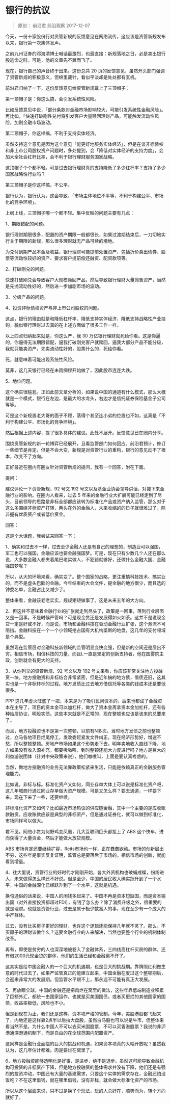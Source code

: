 # 银行的抗议
> 原创： 前沿君  前沿观察  2017-12-07

今天，一份十家股份行对资管新规的反馈意见在网络流传，这应该是资管新规发布以来，银行第一次集体发声。

之前九州证券的邓海清博士喊话最激烈，也最直接：新规落地之日，必是卖出银行股逃命之时。可是，他的文章先不翼而飞了。

现在，银行自己的声音终于出来。这份总共 20 页的反馈意见，虽然开头部门强调了资管新规的积极意义，但绵里藏针，看似平淡却是处处都有玄机。

前沿君归纳了一下，这份反馈意见给资管新规戴上了三顶帽子：

第一顶帽子是：你这么搞，会引发系统性风险。

比如反馈意见中说，「部分条款对金融市场影响较大，可能引发系统性金融风险」。再比如，「快速打破刚性兑付将引发客户大量赎回理财产品，可能触发流动性风险，加剧金融市场波动。

第二顶帽子，你这样搞，不利于支持实体经济。

虽然支持这个意见是因为这个意见「能更好地服务实体经济」，但是在谈非标债权和非上市公司股权资产问题时，多处提到，会「降低对实体经济的支持力度」，会加大全社会杠杆比率，会不利于银行理财服务国家战略。

这顶帽子个个都不轻。可是过去银行理财真的支持降低了多少杠杆率？支持了多少国家战略性行业吗？

第三顶帽子是你这样搞，不公平。

银行认为，银行认为，这会导致，「市场主体地位不平等，不利于构建公平、市场化的竞争环境」。

上纲上线，三顶帽子哪一个都不轻。集中反映的问题主要有几点：

1、期限错配的问题。

银行理财期限很多，配置的资产期限一般都很长，如果过渡期结束后，一刀切地实行关于期限的新规，那么很多理财就无产品可续的境地。

为兑付到期产品本金及收益，银行理财可能提前处置资产，包括折价卖出债券、股票等流动性较好的资产、要求客户提前偿还融资、配资款项等。

2、打破刚兑的问题。

快速打破刚兑会导致客户大规模赎回产品，然后导致银行理财大量抛售资产，当然是先抛流动性好的，然后进一步加剧市场的波动。

3、分级产品的问题。

4、投资非标债权资产与非上市公司股权的问题。

这点，银行的理由就是和降低杠杆率、降低支持实体经济、降低支持战略性产业挂钩，貌似银行理财过去真的在上述方面做了很多工作一样。

以上四点归纳起来就是，你这么严，我 30 万亿银行理财就死给你看。这是你逼的，你逼得无法期限错配，逼我打破刚兑客户就赎回，逼我大部分产品不能分级，我就只能卖资产，先卖流动性好的，股票什么的，死给你看。

死，就意味着可能出现系统性风险。

莫非，这几天银行已经在未雨绸缪开始做了，因此股市连连大跌。

5、地位问题。

这个确实很尴尬。正如此前文章分析的，如果说中国的通道有什么模式，那么大概就是一个模式，银行在左边，是最大的水龙头，右边才是信托证券保险基金子公司等等。

可是这个新规置老大哥的面子不顾，落得个甚至连小弟的位置也不如，这真是「不利于构建公平、市场化的竞争环境」。

然后根据上述内容，提了很多具体的建议。此处不展开。反馈意见已在圈内分享。

围绕资管新规的新一轮博弈已经展开，且看监管部门如何回应。前沿君预计，修订一些细节是肯定，但是不会大变，新规是对资管行业的重构，银行的意见动不了根本，改变不了方向。

正好最近在圈内有圈友针对资管新规的提问，我有一个回答，附在下面。

提问：

建议评论一下资管新规，92 号文 192 号文以及基金业协会领导讲话，对接下来金融行业的影响。在圈内人看来，过去 5 年来的金融行业大扩展可能已经走到了尽头，目前领导的思路是非标全部都应该转为标准化产品或资产纳入监管，那么对于这么多围绕非标资产打转，两头在外的金融人，未来收缩的的日子就很难过了，除非握有优质资产或者低价资金。

回答：

这是个大话题，我尝试来回答一下：

1、确实和过去不一样，过去至少金融人还是有自己的理想的，制造业可以强国，军工也可以强国，金融应该也要金融强国梦。可是，现在只有少数几个人还在那么说，大多数金融人都夹着尾巴老实做人，不犯错就够好，还做什么金融大国、金融强国梦呢？

所以，从大的环境来看，确实变了。整个国家的战略，更注重搞科技技术、搞实业的，而不是虚头巴脑的金融。今年结束的大会文件，提金融的地方很少，而且选的钟委名单，金融占比又减少了。

整体来看，金融该老老实实，规规矩矩做事了。这是未来五年的大方向。

2、但这并不意味着金融行业的扩张就走到尽头了，政策是一回事，落到行业层面又是一回事。不是时候严管吗？可是现金贷还是发展得如火如荼。这并不是说现金贷一定是好或不好，而是说，市场和金融科技在驱动金融行业扩张，这个潮流不可阻挡。金融科技在一个一个小领域抢占国有大机构垄断的地盘，这几年的支付领域是个典型。

虽然现在监管层对金融科技新领域的监管明显变快变强，但是新的空间还是层出不穷。相信市场，相信科技的力量，而且L一直是坚定的创新支持者，他在国雾院主政，创新就会有更大的支持。

3、从你列举的资管新规、92 号文以及 192 号文来看，你应该非常关注地方投融资一块。地方投融资和非标结合非常紧密，但是近年搞的地方债，借债还旧，这其实也是一个非标转标的过程。地方发债比过去地方借信托等各类的钱成本还是要低很多。

PPP 这几年虚火旺盛了一把，本来是为了吸引民间资本的，后来也都成了金融资本在主导了，项目的资本金可以加杠杆，做大了资本金再拿资本金加杠杆，还有各种抽屉协议，明股实债。这些本来就是不正常的，现在整顿也应该是该来的总要来了。

而且，地方投融资也不是第一次整顿，以前有N多次。当时地方发债之前也整顿过，立马各地项目烂尾停工，发改委赶紧发文件纠正。现在经济形势好，增速不愁，所以整顿整顿。房地产市场如果这个形势走下去，明年卖地收入直线下降，地方如果没有收入源补充，都要嗷嗷叫，到时整顿还能大力度进行吗？地方是巨大的利益游说团体（针对中央政策来说），他们嗷嗷叫，上面是要认真考虑的。

当然，做地方投融资的业务无法靠政策松紧来生活，只能是依赖真正的金融服务管理能力。

比如说，非标与标。标准化资产又如何，同业存单大体上可以说是标准化资产吧，这几年城商行通过同业存单做大资产规模。可是又怎么样？要去通道，一样要下来。现在下来了一些，还要继续。

非标准化资产又如何？比如最近市场热议的供应链金融，其中一个主要的是应收账款融资。应收账款应该是典型的非标资产，但是通过证券化，就可以做到标准化，市场同样可以做大。

君不见，网络小贷为何野鸡变凤凰，几大互联网巨头都接上了 ABS 这个快车，进而获得了大量资金，然后才能做大放贷规模。

ABS 市场肯定还要继续扩容，Reits市场也一样，正在蠢蠢欲动。市场的创新层出不穷，这些年是事实反复证明，监管总是要落后于市场的。相信市场的创新，就能看到增量。

4、往大里说，资管行业的好时代才刚刚开始，各大外资机构也破蛹成蝶，纷纷进入，未来做得怎么样还不好说。但是至少，中国的居民收入确实跃升到了一个水平，中国的金融深化已经跃升到了一个水平，这就是机遇。

换句通俗的话来说，中国人的闲钱多起来了。中国不再是资本短缺国，而是资本输出国（对外直接投资都超过FDI），有钱了怎么办？除了消费升级之外，很重要的就是理财。也就是资管行业，过去是属于极少数富人的事，现在至少有一个庞大的中产群体。

过去，没有比买房子更好的理财，也许这个逻辑还能保持几年就不灵了。那么，不买房子的理财该做什么？这要金融行业的人来解决，当然也要整个行业的机制体制改革。

再有，即使是贫穷的人也深深地被卷入了金融体系，三四线高杠杆买房的群体，还有借2000元现金贷的群体，他们的生活已经和金融离不开了。

这其实是给中国金融人的一个巨大的机遇期，也是巨大的挑战期。靠牌照红利做生意的时代过去了，如果严监管真正的能建立起来，中国金融在度过这个整顿期后，会迎来非常大的发展期。但监管水平跟不上，那永远不可能有真正大发展。

5、再放眼全球。中国的金融还是把肉烂在窝里的做法，这些年靠低端制造业积累了巨额外汇，都统一由国家运作，也就是买美国国债，或者买更烂的其他国家的国债，收益率极低，风险也不小。

但是到现在为止，我们还是这样，资本项严格的管制。今年，美股港股都飞起来了，内地还是这样靠2点半以后拉大盘股，虽然白马股也可以说是牛市，但整体来看当然不是。为什么中国人不可以去买米国股票，不可以买香港股票？我说的非沪港通深港通机制下，而是自由的在全球范围内配置资产。

这同样是金融行业面临的巨大的挑战和机遇，如果资本项真的大幅开放呢？虽然我认为，这几年估计都难。肉是要烂在窝里了。

6、地方投融资能够透明化是好事，是进步，绝不是退步。虽然这可能导致金融机构可投资的非标资产下降，但是地方投融资的整体需求并没有下降，他们还是有强烈的投资冲动，中国还有大量的基建需求，只要这个实体的需求存在，金融还怕没饭吃？不在这里借钱，就在哪里借钱，没有非标，就会做大标准化资产的市场。

所以从这个层面来说，只不过是换了个玩法，玩的人总好在，顺势而为，转个方向就好了。

